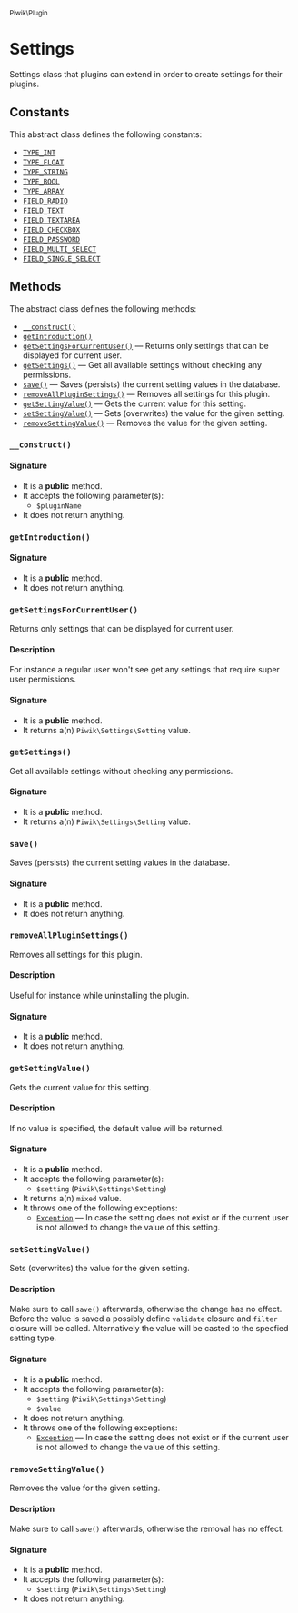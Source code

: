 <small>Piwik\Plugin</small>

Settings
========

Settings class that plugins can extend in order to create settings for their plugins.


Constants
---------

This abstract class defines the following constants:

- [`TYPE_INT`](#TYPE_INT)
- [`TYPE_FLOAT`](#TYPE_FLOAT)
- [`TYPE_STRING`](#TYPE_STRING)
- [`TYPE_BOOL`](#TYPE_BOOL)
- [`TYPE_ARRAY`](#TYPE_ARRAY)
- [`FIELD_RADIO`](#FIELD_RADIO)
- [`FIELD_TEXT`](#FIELD_TEXT)
- [`FIELD_TEXTAREA`](#FIELD_TEXTAREA)
- [`FIELD_CHECKBOX`](#FIELD_CHECKBOX)
- [`FIELD_PASSWORD`](#FIELD_PASSWORD)
- [`FIELD_MULTI_SELECT`](#FIELD_MULTI_SELECT)
- [`FIELD_SINGLE_SELECT`](#FIELD_SINGLE_SELECT)

Methods
-------

The abstract class defines the following methods:

- [`__construct()`](#__construct)
- [`getIntroduction()`](#getIntroduction)
- [`getSettingsForCurrentUser()`](#getSettingsForCurrentUser) &mdash; Returns only settings that can be displayed for current user.
- [`getSettings()`](#getSettings) &mdash; Get all available settings without checking any permissions.
- [`save()`](#save) &mdash; Saves (persists) the current setting values in the database.
- [`removeAllPluginSettings()`](#removeAllPluginSettings) &mdash; Removes all settings for this plugin.
- [`getSettingValue()`](#getSettingValue) &mdash; Gets the current value for this setting.
- [`setSettingValue()`](#setSettingValue) &mdash; Sets (overwrites) the value for the given setting.
- [`removeSettingValue()`](#removeSettingValue) &mdash; Removes the value for the given setting.

### `__construct()` <a name="__construct"></a>

#### Signature

- It is a **public** method.
- It accepts the following parameter(s):
    - `$pluginName`
- It does not return anything.

### `getIntroduction()` <a name="getIntroduction"></a>

#### Signature

- It is a **public** method.
- It does not return anything.

### `getSettingsForCurrentUser()` <a name="getSettingsForCurrentUser"></a>

Returns only settings that can be displayed for current user.

#### Description

For instance a regular user won&#039;t see get
any settings that require super user permissions.

#### Signature

- It is a **public** method.
- It returns a(n) `Piwik\Settings\Setting` value.

### `getSettings()` <a name="getSettings"></a>

Get all available settings without checking any permissions.

#### Signature

- It is a **public** method.
- It returns a(n) `Piwik\Settings\Setting` value.

### `save()` <a name="save"></a>

Saves (persists) the current setting values in the database.

#### Signature

- It is a **public** method.
- It does not return anything.

### `removeAllPluginSettings()` <a name="removeAllPluginSettings"></a>

Removes all settings for this plugin.

#### Description

Useful for instance while uninstalling the plugin.

#### Signature

- It is a **public** method.
- It does not return anything.

### `getSettingValue()` <a name="getSettingValue"></a>

Gets the current value for this setting.

#### Description

If no value is specified, the default value will be returned.

#### Signature

- It is a **public** method.
- It accepts the following parameter(s):
    - `$setting` (`Piwik\Settings\Setting`)
- It returns a(n) `mixed` value.
- It throws one of the following exceptions:
    - [`Exception`](http://php.net/class.Exception) &mdash; In case the setting does not exist or if the current user is not allowed to change the value of this setting.

### `setSettingValue()` <a name="setSettingValue"></a>

Sets (overwrites) the value for the given setting.

#### Description

Make sure to call `save()` afterwards, otherwise the change
has no effect. Before the value is saved a possibly define `validate` closure and `filter` closure will be
called. Alternatively the value will be casted to the specfied setting type.

#### Signature

- It is a **public** method.
- It accepts the following parameter(s):
    - `$setting` (`Piwik\Settings\Setting`)
    - `$value`
- It does not return anything.
- It throws one of the following exceptions:
    - [`Exception`](http://php.net/class.Exception) &mdash; In case the setting does not exist or if the current user is not allowed to change the value of this setting.

### `removeSettingValue()` <a name="removeSettingValue"></a>

Removes the value for the given setting.

#### Description

Make sure to call `save()` afterwards, otherwise the removal has no
effect.

#### Signature

- It is a **public** method.
- It accepts the following parameter(s):
    - `$setting` (`Piwik\Settings\Setting`)
- It does not return anything.

